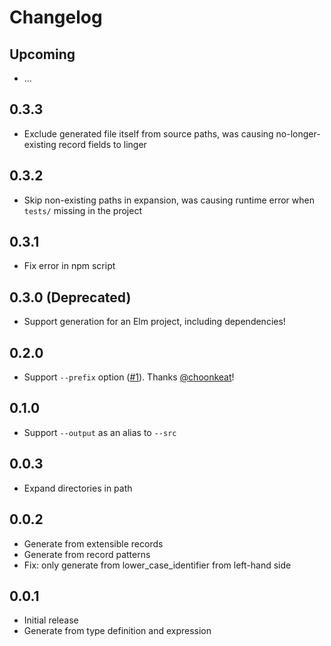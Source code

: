 # Changelog

## Upcoming

* ...

## 0.3.3

* Exclude generated file itself from source paths, was causing no-longer-existing record fields to linger

## 0.3.2

* Skip non-existing paths in expansion, was causing runtime error when `tests/` missing in the project

## 0.3.1

* Fix error in npm script

## 0.3.0 (Deprecated)

* Support generation for an Elm project, including dependencies!

## 0.2.0

* Support `--prefix` option ([#1](https://github.com/ymtszw/setem/pull/1)). Thanks [@choonkeat](https://github.com/)!

## 0.1.0

* Support `--output` as an alias to `--src`

## 0.0.3

* Expand directories in path

## 0.0.2

* Generate from extensible records
* Generate from record patterns
* Fix: only generate from lower_case_identifier from left-hand side

## 0.0.1

* Initial release
* Generate from type definition and expression
